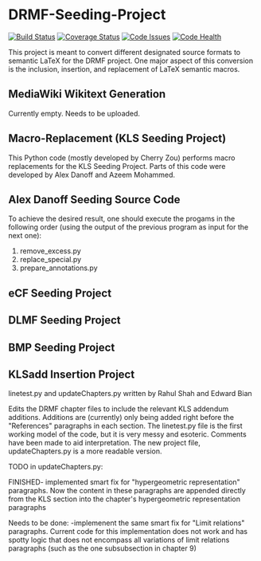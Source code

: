 # DRMF-Seeding-Project

[![Build Status](https://travis-ci.org/DRMF/DRMF-Seeding-Project.svg?branch=master)](https://travis-ci.org/DRMF/DRMF-Seeding-Project)
[![Coverage Status](https://coveralls.io/repos/github/DRMF/DRMF-Seeding-Project/badge.svg?branch=master)](https://coveralls.io/github/DRMF/DRMF-Seeding-Project?branch=master)
[![Code Issues](https://www.quantifiedcode.com/api/v1/project/b097e91550e147b2b02e345ffb1c5162/badge.svg)](https://www.quantifiedcode.com/app/project/b097e91550e147b2b02e345ffb1c5162)
[![Code Health](https://landscape.io/github/DRMF/DRMF-Seeding-Project/master/landscape.svg?style=flat)](https://landscape.io/github/DRMF/DRMF-Seeding-Project/master)

This project is meant to convert different designated source formats to semantic LaTeX for the
DRMF project. One major aspect of this conversion is the inclusion, insertion, and replacement 
of LaTeX semantic macros.  

## MediaWiki Wikitext Generation

Currently empty. Needs to be uploaded.

## Macro-Replacement (KLS Seeding Project)

This Python code (mostly developed by Cherry Zou) performs macro replacements for the KLS Seeding Project.
Parts of this code were developed by Alex Danoff and Azeem Mohammed.

## Alex Danoff Seeding Source Code

To achieve the desired result, one should execute the progams in the following order (using the output of the previous program as input for the next one):

1. remove_excess.py
2. replace_special.py
3. prepare_annotations.py

## eCF Seeding Project

## DLMF Seeding Project

## BMP Seeding Project

## KLSadd Insertion Project
linetest.py and updateChapters.py written by Rahul Shah and Edward Bian

Edits the DRMF chapter files to include the relevant KLS addendum additions. Additions are (currently) only being added right before the "References" paragraphs in each section. The linetest.py file is the first working model of the code, but it is very messy and esoteric. Comments have been made to aid interpretation. The new project file, updateChapters.py is a more readable version.

TODO in updateChapters.py:

FINISHED- implemented smart fix for "hypergeometric representation" paragraphs. Now the content in these paragraphs are appended directly from the KLS section into the chapter's hypergeometric representation paragraphs

Needs to be done:
-implemenent the same smart fix for "Limit relations" paragraphs. Current code for this implementation does not work and has spotty logic that does not encompass all variations of limit relations paragraphs (such as the one subsubsection in chapter 9)
